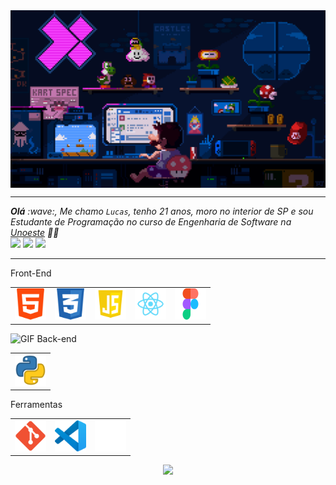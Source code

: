 <!-- Imagem no topo do Site -->
<div>
<img align="center" alt="Header" src="https://github.com/DevLuxor08/DevLuxor08/blob/main/GIF/GifMario.gif" />
</div>

<!-- Barra de Enfeite -->
<div><hr></div>

 <!-- Texto informativo -->
<div>
<i> <b>Olá</b> :wave:, Me chamo <code>Lucas</code>, tenho 21 anos, moro no interior de SP e sou Estudante de Programação no curso de Engenharia de Software na  <a href="https://www.unoeste.br/" target="_blank">Unoeste</a> 👨‍💻</i>
</div>

<!-- Redes Sociais  -->
<div margin-top: 10px>
<a href="https://www.instagram.com/devluxor/" target="_blank"><img loading="lazy" src="https://img.shields.io/badge/-Instagram-%23E4405F?style=for-the-badge&logo=instagram&logoColor=white" target="_blank"></a>
<a href = "devluxor@outlook.com"><img loading="lazy" src="https://img.shields.io/badge/Gmail-D14836?style=for-the-badge&logo=gmail&logoColor=white" target="_blank"></a>
<a href="https://www.linkedin.com/in/lucas-silva-martines/" target="_blank"><img loading="lazy" src="https://img.shields.io/badge/-LinkedIn-%230077B5?style=for-the-badge&logo=linkedin&logoColor=white" target="_blank"></a>   
</div>

<!-- Barra de Enfeite -->
<div><hr></div>

<!-- Front-End -->
<div>
Front-End
<!-- Front-End -->
<table>
<tr>
 
<td><a href="https://www.w3schools.com/html/" target=”_blank”><img src="https://github.com/DevLuxor08/DevLuxor08/blob/main/img/HTML1.png?raw=true" width="50px" height="50px"/></td>
<td><a href="https://www.w3schools.com/css/" target=”_blank”><img src="https://github.com/DevLuxor08/DevLuxor08/blob/main/img/css3.png?raw=true" width="50px" height="50px"/></td>
<td><a href="https://www.w3schools.com/js/default.asp/" target=”_blank”><img src="https://github.com/DevLuxor08/DevLuxor08/blob/main/img/js.png?raw=true" width="50px" height="50px"/></td>
<td><a href="https://pt-br.react.dev/" target=”_blank”><img src="https://github.com/DevLuxor08/DevLuxor08/blob/main/img/react.png" width="50px" height="50px"/></td>
 <td><a href="https://pt-br.react.dev/" target=”_blank”><img src="https://github.com/DevLuxor08/DevLuxor08/blob/main/img/FigmaLogo.png" width="50px" height="50px"/></td>
</tr>
</table>
</div>

<!-- Back-End -->
<div>
 <table>
<!-- GIF Rotativo -->
 <img height="20" alt="GIF" src="https://github.com/joaopauloaramuni/joaopauloaramuni/blob/main/img/skills.gif?raw=true"/>&nbsp;Back-end
<td><a href="https://www.python.org/" target=”_blank”><img src="https://github.com/DevLuxor08/DevLuxor08/blob/main/img/python.png?raw=true" width="50px" height="50px"/></td>
 
 </table>
</div>

<!-- Ferramentas -->
<div>
 <table>
  Ferramentas
  <td><a href="https://git-scm.com/" target=”_blank”><img src="https://github.com/DevLuxor08/DevLuxor08/blob/main/img/GitPng.png?raw=true" width="50px" height="50px"/></td>
  <td><a href="https://code.visualstudio.com/" target=”_blank”><img src="https://github.com/DevLuxor08/DevLuxor08/blob/main/img/VisualStudioIconPng.png?raw=true" width="50px" height="50px"/></td>
   <td><a href="https://github.com" target=”_blank”><img src="https://github.com/DevLuxor08/DevLuxor08/blob/main/img/github2.png?raw=true" width="50px" height="50px"/></td> 
 </table>
</div>

<!-- Linguagens Usadas - Demonstrativo -->
<div align="center" >
 
![](https://github-readme-stats.vercel.app/api/top-langs/?username=devluxor08&theme=radical&hide_border=false&include_all_commits=false&count_private=false&layout=compact) 
</div>


